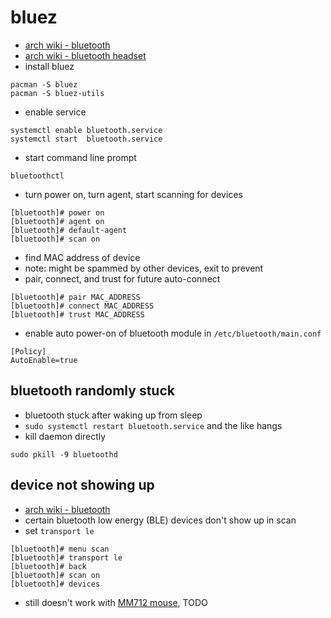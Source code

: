 # bluez

- [arch wiki - bluetooth](https://wiki.archlinux.org/title/Bluetooth)
- [arch wiki - bluetooth headset](https://wiki.archlinux.org/title/Bluetooth_headset)
- install bluez

```shell
pacman -S bluez
pacman -S bluez-utils
```

- enable service

```shell
systemctl enable bluetooth.service
systemctl start  bluetooth.service
```

- start command line prompt

```shell
bluetoothctl
```

- turn power on, turn agent, start scanning for devices

```shell
[bluetooth]# power on
[bluetooth]# agent on
[bluetooth]# default-agent
[bluetooth]# scan on
```

- find MAC address of device
- note: might be spammed by other devices, exit to prevent
- pair, connect, and trust for future auto-connect

```text
[bluetooth]# pair MAC_ADDRESS
[bluetooth]# connect MAC_ADDRESS
[bluetooth]# trust MAC_ADDRESS
```

- enable auto power-on of bluetooth module in `/etc/bluetooth/main.conf`

```config
[Policy]
AutoEnable=true
```

## bluetooth randomly stuck

- bluetooth stuck after waking up from sleep
- `sudo systemctl restart bluetooth.service` and the like hangs
- kill daemon directly

```shell
sudo pkill -9 bluetoothd
```

## device not showing up

- [arch wiki - bluetooth](https://wiki.archlinux.org/title/Bluetooth#Device_does_not_show_up_in_scan)
- certain bluetooth low energy (BLE) devices don't show up in scan
- set `transport le`

```shell
[bluetooth]# menu scan
[bluetooth]# transport le
[bluetooth]# back
[bluetooth]# scan on
[bluetooth]# devices
```

- still doesn't work with
  [MM712 mouse](https://www.coolermaster.com/catalog/peripheral/mice/mm712/),
  TODO
